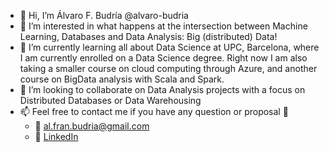 - 👋 Hi, I’m Álvaro F. Budría @alvaro-budria
- 👀 I’m interested in what happens at the intersection between Machine Learning, Databases and Data Analysis: Big (distributed) Data!
- 🌱 I’m currently learning all about Data Science at UPC, Barcelona, where I am currently enrolled on a Data Science degree.
     Right now I am also taking a smaller course on cloud computing through Azure, and another course on BigData analysis with Scala and Spark.
- 💞️ I’m looking to collaborate on Data Analysis projects with a focus on Distributed Databases or Data Warehousing
- 📫 Feel free to contact me if you have any question or proposal :slightly_smiling_face:
  - :email: al.fran.budria@gmail.com
  - :briefcase: [LinkedIn](https://www.linkedin.com/in/alvaro-budria-fernandez/)

<!---
alvaro-budria/alvaro-budria is a ✨ special ✨ repository because its `README.md` (this file) appears on your GitHub profile.
You can click the Preview link to take a look at your changes.
--->
